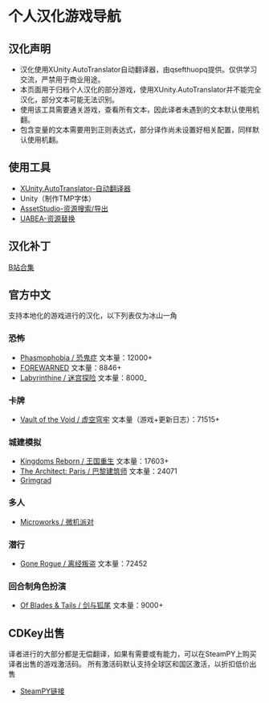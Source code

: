 # 个人汉化游戏导航
## 汉化声明
* 汉化使用XUnity.AutoTranslator自动翻译器，由qsefthuopq提供。仅供学习交流，严禁用于商业用途。
* 本页面用于归档个人汉化的部分游戏，使用XUnity.AutoTranslator并不能完全汉化，部分文本可能无法识别。
* 使用该工具需要通关游戏，查看所有文本，因此译者未遇到的文本默认使用机翻。
* 包含变量的文本需要用到正则表达式，部分译作尚未设置好相关配置，同样默认使用机翻。
## 使用工具
* [XUnity.AutoTranslator-自动翻译器](https://github.com/bbepis/XUnity.AutoTranslator)
* Unity（制作TMP字体）
* [AssetStudio-资源搜索/导出](https://github.com/Perfare/AssetStudio)
* [UABEA-资源替换](https://github.com/nesrak1/UABEA)
## 汉化补丁
[B站合集](https://www.bilibili.com/read/readlist/rl673289)


## 官方中文
支持本地化的游戏进行的汉化，以下列表仅为冰山一角

### 恐怖
* [Phasmophobia / 恐鬼症](https://store.steampowered.com/app/739630/Phasmophobia/) 文本量：12000+
* [FOREWARNED](https://store.steampowered.com/app/1562420/FOREWARNED/) 文本量：8846+
* [Labyrinthine / 迷宫探险](https://store.steampowered.com/app/1302240/Labyrinthine/) 文本量：8000_
### 卡牌
* [Vault of the Void / 虚空穹牢](https://store.steampowered.com/app/1135810/Vault_of_the_Void/) 文本量（游戏+更新日志）：71515+
### 城建模拟
* [Kingdoms Reborn / 王国重生](https://store.steampowered.com/app/1307890/Kingdoms_Reborn/) 文本量：17603+
* [The Architect: Paris / 巴黎建筑师](https://store.steampowered.com/app/1525620/The_Architect_Paris/) 文本量：24071
* [Grimgrad](https://store.steampowered.com/app/1837340/Grimgrad/) 

### 多人
* [Microworks / 微机派对](https://store.steampowered.com/app/1233410/MicroWorks/)
### 潜行
* [Gone Rogue / 离经叛盗](https://store.steampowered.com/app/1803600/Gone_Rogue/) 文本量：72452
### 回合制角色扮演
* [Of Blades & Tails / 剑与狐尾](https://store.steampowered.com/app/1768780/Of_Blades__Tails/) 文本量：9000+

## CDKey出售
译者进行的大部分都是无偿翻译，如果有需要或有能力，可以在SteamPY上购买译者出售的游戏激活码。
所有激活码默认支持全球区和国区激活，以折扣低价出售

* [SteamPY链接](https://steampy.com/share?id=634193707742007296)


